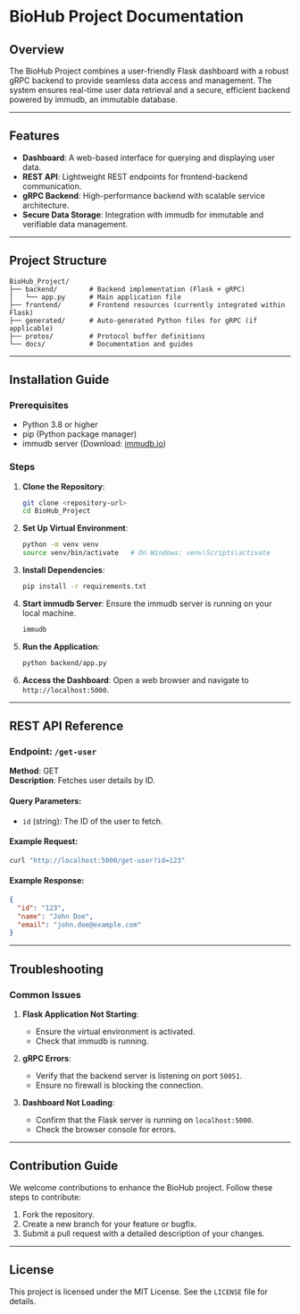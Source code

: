 # BioHub Project Documentation

## Overview
The BioHub Project combines a user-friendly Flask dashboard with a robust gRPC backend to provide seamless data access and management. The system ensures real-time user data retrieval and a secure, efficient backend powered by immudb, an immutable database.

---

## Features
- **Dashboard**: A web-based interface for querying and displaying user data.
- **REST API**: Lightweight REST endpoints for frontend-backend communication.
- **gRPC Backend**: High-performance backend with scalable service architecture.
- **Secure Data Storage**: Integration with immudb for immutable and verifiable data management.

---

## Project Structure
```
BioHub_Project/
├── backend/        # Backend implementation (Flask + gRPC)
│   └── app.py      # Main application file
├── frontend/       # Frontend resources (currently integrated within Flask)
├── generated/      # Auto-generated Python files for gRPC (if applicable)
├── protos/         # Protocol buffer definitions
└── docs/           # Documentation and guides
```

---

## Installation Guide

### Prerequisites
- Python 3.8 or higher
- pip (Python package manager)
- immudb server (Download: [immudb.io](https://www.immudb.io/))

### Steps
1. **Clone the Repository**:
   ```bash
   git clone <repository-url>
   cd BioHub_Project
   ```

2. **Set Up Virtual Environment**:
   ```bash
   python -m venv venv
   source venv/bin/activate   # On Windows: venv\Scripts\activate
   ```

3. **Install Dependencies**:
   ```bash
   pip install -r requirements.txt
   ```

4. **Start immudb Server**:
   Ensure the immudb server is running on your local machine.
   ```bash
   immudb
   ```

5. **Run the Application**:
   ```bash
   python backend/app.py
   ```

6. **Access the Dashboard**:
   Open a web browser and navigate to `http://localhost:5000`.

---

## REST API Reference

### Endpoint: `/get-user`
**Method**: GET  
**Description**: Fetches user details by ID.

#### Query Parameters:
- `id` (string): The ID of the user to fetch.

#### Example Request:
```bash
curl "http://localhost:5000/get-user?id=123"
```

#### Example Response:
```json
{
  "id": "123",
  "name": "John Doe",
  "email": "john.doe@example.com"
}
```

---

## Troubleshooting

### Common Issues
1. **Flask Application Not Starting**:
   - Ensure the virtual environment is activated.
   - Check that immudb is running.

2. **gRPC Errors**:
   - Verify that the backend server is listening on port `50051`.
   - Ensure no firewall is blocking the connection.

3. **Dashboard Not Loading**:
   - Confirm that the Flask server is running on `localhost:5000`.
   - Check the browser console for errors.

---

## Contribution Guide

We welcome contributions to enhance the BioHub project. Follow these steps to contribute:
1. Fork the repository.
2. Create a new branch for your feature or bugfix.
3. Submit a pull request with a detailed description of your changes.

---

## License
This project is licensed under the MIT License. See the `LICENSE` file for details.
